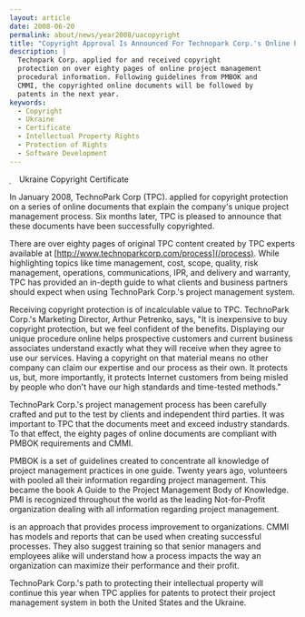```yaml
---
layout: article
date: 2008-06-20
permalink: about/news/year2008/uacopyright
title: "Copyright Approval Is Announced For Technopark Corp.'s Online Project Management Materials"
description: |
  Technpark Corp. applied for and received copyright
  protection on over eighty pages of online project management
  procedural information. Following guidelines from PMBOK and
  CMMI, the copyrighted online documents will be followed by
  patents in the next year.
keywords:
  - Copyright
  - Ukraine
  - Certificate
  - Intellectual Property Rights
  - Protection of Rights
  - Software Development
---
```


<img name="/about/uacopyright.jpg" style="border: solid 1px #7d8f9b; float: left; padding: 0px;         margin-right: 15px; margin-top: 15px; margin-bottom: 10px">Ukraine Copyright Certificate</img>

In January 2008, TechnoPark Corp (TPC). applied for copyright protection on a series of online 
documents that explain the company's unique project management process. Six months later, TPC is 
pleased to announce that these documents have been successfully copyrighted.

There are over eighty pages of original TPC content created by TPC experts available at 
[http://www.technoparkcorp.com/process](/process). While highlighting topics like time management, 
cost, scope, quality, risk management, operations, communications, IPR, and delivery and warranty, 
TPC has provided an in-depth guide to what clients and business partners should expect when using 
TechnoPark Corp.'s project management system.

Receiving copyright protection is of incalculable value to TPC. TechnoPark Corp.'s Marketing 
Director, Arthur Petrenko, says, "It is inexpensive to buy copyright protection, but we feel 
confident of the benefits. Displaying our unique procedure online helps prospective customers and 
current business associates understand exactly what they will receive when they agree to use our 
services. Having a copyright on that material means no other company can claim our expertise and our 
process as their own. It protects us, but, more importantly, it protects Internet customers from 
being misled by people who don't have our high standards and time-tested methods."

TechnoPark Corp.'s project management process has been carefully crafted and put to the test by 
clients and independent third parties. It was important to TPC that the documents meet and exceed 
industry standards. To that effect, the eighty pages of online documents are compliant with PMBOK 
requirements and CMMI.

PMBOK is a set of guidelines created to concentrate all knowledge of project management practices in 
one guide. Twenty years ago, volunteers with pooled all their information regarding project 
management. This became the book A Guide to the Project Management Body of Knowledge. PMI is 
recognized throughout the world as the leading Not-for-Profit organization dealing with all 
information regarding project management.

is an approach that provides process improvement to organizations. CMMI has models and reports that 
can be used when creating successful processes. They also suggest training so that senior managers 
and employees alike will understand how a process impacts the way an organization can maximize their 
performance and their profit.

TechnoPark Corp.'s path to protecting their intellectual property will continue this year when TPC 
applies for patents to protect their project management system in both the United States and the Ukraine.
